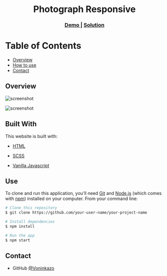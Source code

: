 <h1 align="center">Photograph Responsive</h1>

<div align="center">
  <h3>
    <a href="https://github.com/Voninkazo/front-end-finals">
      Demo
    </a>
    <span> | </span>
    <a href="https://sandy-photograph-responsive.netlify.app/">
      Solution
    </a>
  </h3>
</div>

# Table of Contents

-   [Overview](#overview)
-   [How to use](#how-to-use)
-   [Contact](#contact)
<!-- OVERVIEW -->

## Overview
![screenshot](./webroot/screenshots/edie-screenshot2.png)

![screenshot](./webroot/screenshots/edie-screenshot1.png)

## Built With
This website is built with:
 - [HTML](https://www.google.com/search?q=html&rlz=1C1AVFC_enMG885MG885&oq=html&aqs=chrome..69i57j0l2j69i61j69i60l2j69i65l2.1712j0j1&sourceid=chrome&ie=UTF-8)

 - [SCSS](https://sass-lang.com/guide)

 - [Vanilla Javascript](https://developer.mozilla.org/en-US/docs/Web/JavaScript)


## Use

<!-- Example: -->

To clone and run this application, you'll need [Git](https://git-scm.com) and [Node.js](https://nodejs.org/en/download/) (which comes with [npm](http://npmjs.com)) installed on your computer. From your command line:

```bash
# Clone this repository
$ git clone https://github.com/your-user-name/your-project-name

# Install dependencies
$ npm install

# Run the app
$ npm start
```

## Contact
-   GitHub [@Voninkazo](https://github.com/Voninkazo)


